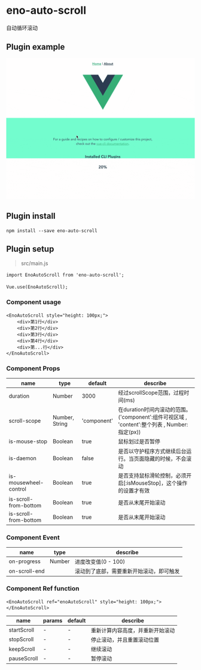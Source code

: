# eno-auto-scroll

自动循环滚动

## Plugin example
![example.gif](example.gif)

## Plugin install
```
npm install --save eno-auto-scroll
```

## Plugin setup
> src/main.js

```
import EnoAutoScroll from 'eno-auto-scroll';

Vue.use(EnoAutoScroll);
```

### Component usage
```
<EnoAutoScroll style="height: 100px;">
    <div>第1行</div>
    <div>第2行</div>
    <div>第3行</div>
    <div>第4行</div>
    <div>第...行</div>
</EnoAutoScroll>
```

### Component Props

| name | type | default | describe |
| --- | --- | --- | --- |
| duration | Number | 3000 | 经过scrollScope范围，过程时间(ms) |
| scroll-scope | Number, String | 'component' | 在duration时间内滚动的范围。('component':组件可视区域 , 'content':整个列表 , Number:指定(px)) |
| is-mouse-stop | Boolean | true | 鼠标划过是否暂停 |
| is-daemon | Boolean | false | 是否以守护程序方式继续后台运行。当页面隐藏的时候，不会滚动 |
| is-mousewheel-control | Boolean | true | 是否支持鼠标滑轮控制，必须开启[:isMouseStop]，这个操作的设置才有效 |
| is-scroll-from-bottom | Boolean | true | 是否从末尾开始滚动 |
| is-scroll-from-bottom | Boolean | true | 是否从末尾开始滚动 |

### Component Event
| name | type | describe |
| --- | --- | --- |
| on-progress | Number | 进度改变值(0 - 100) |
| on-scroll-end | | 滚动到了底部，需要重新开始滚动，即可触发

### Component Ref function
```vue]
<EnoAutoScroll ref="enoAutoScroll" style="height: 100px;">
</EnoAutoScroll>
```
| name | params | default | describe |
| --- | --- | --- | --- |
| startScroll | - | - | 重新计算内容高度，并重新开始滚动 |
| stopScroll | - | - | 停止滚动，并且重置滚动位置 |
| keepScroll | - | - | 继续滚动 |
| pauseScroll | - | - | 暂停滚动 |
